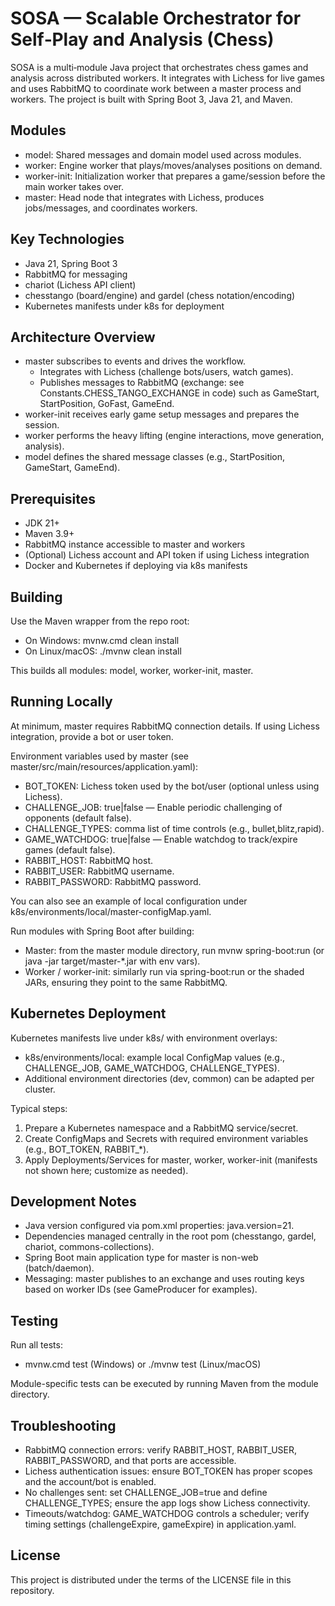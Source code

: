 # SOSA — Scalable Orchestrator for Self‑Play and Analysis (Chess)

SOSA is a multi‑module Java project that orchestrates chess games and analysis across distributed workers. It integrates with Lichess for live games and uses RabbitMQ to coordinate work between a master process and workers. The project is built with Spring Boot 3, Java 21, and Maven.

## Modules

- model: Shared messages and domain model used across modules.
- worker: Engine worker that plays/moves/analyses positions on demand.
- worker-init: Initialization worker that prepares a game/session before the main worker takes over.
- master: Head node that integrates with Lichess, produces jobs/messages, and coordinates workers.

## Key Technologies

- Java 21, Spring Boot 3
- RabbitMQ for messaging
- chariot (Lichess API client)
- chesstango (board/engine) and gardel (chess notation/encoding)
- Kubernetes manifests under k8s for deployment

## Architecture Overview

- master subscribes to events and drives the workflow.
  - Integrates with Lichess (challenge bots/users, watch games).
  - Publishes messages to RabbitMQ (exchange: see Constants.CHESS_TANGO_EXCHANGE in code) such as GameStart, StartPosition, GoFast, GameEnd.
- worker-init receives early game setup messages and prepares the session.
- worker performs the heavy lifting (engine interactions, move generation, analysis).
- model defines the shared message classes (e.g., StartPosition, GameStart, GameEnd).

## Prerequisites

- JDK 21+
- Maven 3.9+
- RabbitMQ instance accessible to master and workers
- (Optional) Lichess account and API token if using Lichess integration
- Docker and Kubernetes if deploying via k8s manifests

## Building

Use the Maven wrapper from the repo root:

- On Windows: mvnw.cmd clean install
- On Linux/macOS: ./mvnw clean install

This builds all modules: model, worker, worker-init, master.

## Running Locally

At minimum, master requires RabbitMQ connection details. If using Lichess integration, provide a bot or user token.

Environment variables used by master (see master/src/main/resources/application.yaml):

- BOT_TOKEN: Lichess token used by the bot/user (optional unless using Lichess).
- CHALLENGE_JOB: true|false — Enable periodic challenging of opponents (default false).
- CHALLENGE_TYPES: comma list of time controls (e.g., bullet,blitz,rapid).
- GAME_WATCHDOG: true|false — Enable watchdog to track/expire games (default false).
- RABBIT_HOST: RabbitMQ host.
- RABBIT_USER: RabbitMQ username.
- RABBIT_PASSWORD: RabbitMQ password.

You can also see an example of local configuration under k8s/environments/local/master-configMap.yaml.

Run modules with Spring Boot after building:

- Master: from the master module directory, run mvnw spring-boot:run (or java -jar target/master-*.jar with env vars).
- Worker / worker-init: similarly run via spring-boot:run or the shaded JARs, ensuring they point to the same RabbitMQ.

## Kubernetes Deployment

Kubernetes manifests live under k8s/ with environment overlays:

- k8s/environments/local: example local ConfigMap values (e.g., CHALLENGE_JOB, GAME_WATCHDOG, CHALLENGE_TYPES).
- Additional environment directories (dev, common) can be adapted per cluster.

Typical steps:

1. Prepare a Kubernetes namespace and a RabbitMQ service/secret.
2. Create ConfigMaps and Secrets with required environment variables (e.g., BOT_TOKEN, RABBIT_*).
3. Apply Deployments/Services for master, worker, worker-init (manifests not shown here; customize as needed).

## Development Notes

- Java version configured via pom.xml properties: java.version=21.
- Dependencies managed centrally in the root pom (chesstango, gardel, chariot, commons-collections).
- Spring Boot main application type for master is non-web (batch/daemon).
- Messaging: master publishes to an exchange and uses routing keys based on worker IDs (see GameProducer for examples).

## Testing

Run all tests:

- mvnw.cmd test (Windows) or ./mvnw test (Linux/macOS)

Module-specific tests can be executed by running Maven from the module directory.

## Troubleshooting

- RabbitMQ connection errors: verify RABBIT_HOST, RABBIT_USER, RABBIT_PASSWORD, and that ports are accessible.
- Lichess authentication issues: ensure BOT_TOKEN has proper scopes and the account/bot is enabled.
- No challenges sent: set CHALLENGE_JOB=true and define CHALLENGE_TYPES; ensure the app logs show Lichess connectivity.
- Timeouts/watchdog: GAME_WATCHDOG controls a scheduler; verify timing settings (challengeExpire, gameExpire) in application.yaml.

## License

This project is distributed under the terms of the LICENSE file in this repository.
